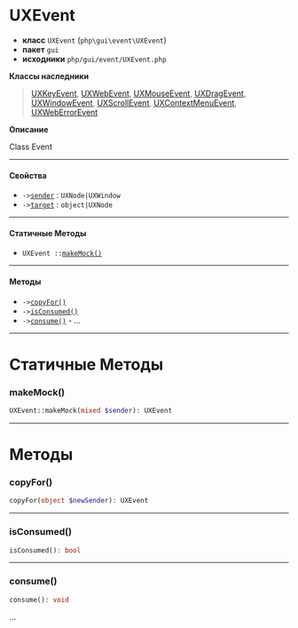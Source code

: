 # UXEvent

- **класс** `UXEvent` (`php\gui\event\UXEvent`)
- **пакет** `gui`
- **исходники** `php/gui/event/UXEvent.php`

**Классы наследники**

> [UXKeyEvent](https://github.com/jphp-group/jphp-gui-ext/blob/master/jphp-gui-ext/api-docs/classes/php/gui/event/UXKeyEvent.ru.md), [UXWebEvent](https://github.com/jphp-group/jphp-gui-ext/blob/master/jphp-gui-ext/api-docs/classes/php/gui/event/UXWebEvent.ru.md), [UXMouseEvent](https://github.com/jphp-group/jphp-gui-ext/blob/master/jphp-gui-ext/api-docs/classes/php/gui/event/UXMouseEvent.ru.md), [UXDragEvent](https://github.com/jphp-group/jphp-gui-ext/blob/master/jphp-gui-ext/api-docs/classes/php/gui/event/UXDragEvent.ru.md), [UXWindowEvent](https://github.com/jphp-group/jphp-gui-ext/blob/master/jphp-gui-ext/api-docs/classes/php/gui/event/UXWindowEvent.ru.md), [UXScrollEvent](https://github.com/jphp-group/jphp-gui-ext/blob/master/jphp-gui-ext/api-docs/classes/php/gui/event/UXScrollEvent.ru.md), [UXContextMenuEvent](https://github.com/jphp-group/jphp-gui-ext/blob/master/jphp-gui-ext/api-docs/classes/php/gui/event/UXContextMenuEvent.ru.md), [UXWebErrorEvent](https://github.com/jphp-group/jphp-gui-ext/blob/master/jphp-gui-ext/api-docs/classes/php/gui/event/UXWebErrorEvent.ru.md)

**Описание**

Class Event

---

#### Свойства

- `->`[`sender`](#prop-sender) : `UXNode|UXWindow`
- `->`[`target`](#prop-target) : `object|UXNode`

---

#### Статичные Методы

- `UXEvent ::`[`makeMock()`](#method-makemock)

---

#### Методы

- `->`[`copyFor()`](#method-copyfor)
- `->`[`isConsumed()`](#method-isconsumed)
- `->`[`consume()`](#method-consume) - _..._

---
# Статичные Методы

<a name="method-makemock"></a>

### makeMock()
```php
UXEvent::makeMock(mixed $sender): UXEvent
```

---
# Методы

<a name="method-copyfor"></a>

### copyFor()
```php
copyFor(object $newSender): UXEvent
```

---

<a name="method-isconsumed"></a>

### isConsumed()
```php
isConsumed(): bool
```

---

<a name="method-consume"></a>

### consume()
```php
consume(): void
```
...